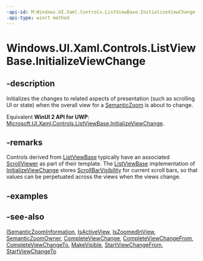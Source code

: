 ```yaml
---
-api-id: M:Windows.UI.Xaml.Controls.ListViewBase.InitializeViewChange
-api-type: winrt method
---
```


<!-- Method syntax
public void InitializeViewChange()
-->

# Windows.UI.Xaml.Controls.ListViewBase.InitializeViewChange

## -description
Initializes the changes to related aspects of presentation (such as scrolling UI or state) when the overall view for a [SemanticZoom](isemanticzoominformation.md) is about to change.

Equivalent **WinUI 2 API for UWP**: [Microsoft.UI.Xaml.Controls.ListViewBase.InitializeViewChange](/windows/winui/api/microsoft.ui.xaml.controls.listviewbase.initializeviewchange).

## -remarks
Controls derived from [ListViewBase](listviewbase.md) typically have an associated [ScrollViewer](scrollviewer.md) as part of their template. The [ListViewBase](listviewbase.md) implementation of [InitializeViewChange](isemanticzoominformation_initializeviewchange_1165335344.md) stores [ScrollBarVisibility](scrollbarvisibility.md) for current scroll bars, so that values can be perpetuated across the views when the views change.

## -examples

## -see-also
[ISemanticZoomInformation](isemanticzoominformation.md), [IsActiveView](listviewbase_isactiveview.md), [IsZoomedInView](listviewbase_iszoomedinview.md), [SemanticZoomOwner](listviewbase_semanticzoomowner.md), [CompleteViewChange](listviewbase_completeviewchange_1917507883.md), [CompleteViewChangeFrom](listviewbase_completeviewchangefrom_788425485.md), [CompleteViewChangeTo](listviewbase_completeviewchangeto_41306206.md), [MakeVisible](listviewbase_makevisible_1148837317.md), [StartViewChangeFrom](listviewbase_startviewchangefrom_1386295791.md), [StartViewChangeTo](listviewbase_startviewchangeto_1504058226.md)
